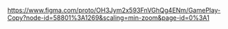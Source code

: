 https://www.figma.com/proto/OH3Jym2x593FnVGhQg4ENm/GamePlay-Copy?node-id=58801%3A1269&scaling=min-zoom&page-id=0%3A1